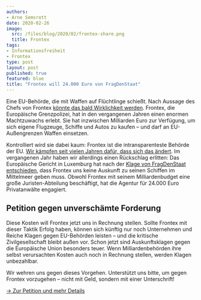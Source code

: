```yaml
---
authors:
- Arne Semsrott
date: 2020-02-26
image:
  src: /files/blog/2020/02/frontex-share.png
  title: Frontex
tags:
- Informationsfreiheit
- Frontex
type: post
layout: post
published: true
featured: blue
title: "Frontex will 24.000 Euro von FragDenStaat"
---
```


Eine EU-Behörde, die mit Waffen auf Flüchtlinge schießt. Nach Aussage des Chefs von Frontex [könnte das bald Wirklichkeit werden](https://www.zeit.de/2020/09/fabrice-leggeri-frontex-waffen-grenzwache-eu/komplettansicht). Frontex, die Europäische Grenzpolizei, hat in den vergangenen Jahren einen enormen Machtzuwachs erlebt. Sie hat inzwischen Milliarden Euro zur Verfügung, um sich eigene Flugzeuge, Schiffe und Autos zu kaufen – und darf an EU-Außengrenzen Waffen einsetzen.

Kontrolliert wird sie dabei kaum: Frontex ist die intransparenteste Behörde der EU. [Wir kämpfen seit vielen Jahren dafür, dass sich das ändert](https://correctiv.org/top-stories/2019/08/04/frontex-transparenz/). Im vergangenen Jahr haben wir allerdings einen Rückschlag erlitten: Das Europäische Gericht in Luxemburg hat nach der [Klage von FragDenStaat entschieden](https://fragdenstaat.de/blog/2019/11/27/urteil-frontex-luxemburg-transparenz/), dass Frontex uns keine Auskunft zu seinen Schiffen im Mittelmeer geben muss. Obwohl Frontex mit seinem Milliardenbudget eine große Juristen-Abteilung beschäftigt, hat die Agentur für 24.000 Euro Privatanwälte engagiert.

## Petition gegen unverschämte Forderung

Diese Kosten will Frontex jetzt uns in Rechnung stellen. Sollte Frontex mit dieser Taktik Erfolg haben, können sich künftig nur noch Unternehmen und Reiche Klagen gegen EU-Behörden leisten – und die kritische Zivilgesellschaft bleibt außen vor. Schon jetzt sind Auskunftsklagen gegen die Europäische Union besonders teuer. Wenn Milliardenbehörden ihre selbst verursachten Kosten auch noch in Rechnung stellen, werden Klagen unbezahlbar.

Wir wehren uns gegen dieses Vorgehen. Unterstützt uns bitte, um gegen Frontex vorzugehen – nicht mit Geld, sondern mit einer Unterschrift!

[→ Zur Petition und mehr Details](https://fragdenstaat.de/aktionen/frontex/)
